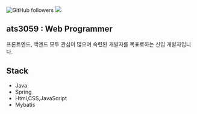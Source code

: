 <div>
<img alt="GitHub followers" src="https://img.shields.io/github/followers/ats3059?style=social">
<a href="https://hits.seeyoufarm.com"><img src="https://hits.seeyoufarm.com/api/count/incr/badge.svg?url=https%3A%2F%2Fgithub.com%2Fats3059&count_bg=%2379C83D&title_bg=%23555555&icon=&icon_color=%23E7E7E7&title=hits&edge_flat=false"/></a>
  </div>
  
  ## ats3059 : Web Programmer

프론트엔드, 백엔드 모두 관심이 많으며 숙련된 개발자를 목표로하는 신입 개발자입니다. 

## Stack

- Java
- Spring
- Html,CSS,JavaScript
- Mybatis

